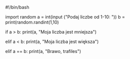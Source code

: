 #!/bin/bash

import random
a = int(input ("Podaj liczbe od 1-10: "))
b = print(random.randint(1,10)

if a > b:
  print(a, "Moja liczba jest mniejsza")
 
elif a < b:
  print(a,  "Moja liczba jest większa")
  
elif a == b:
print(a, "Brawo, trafiles")
